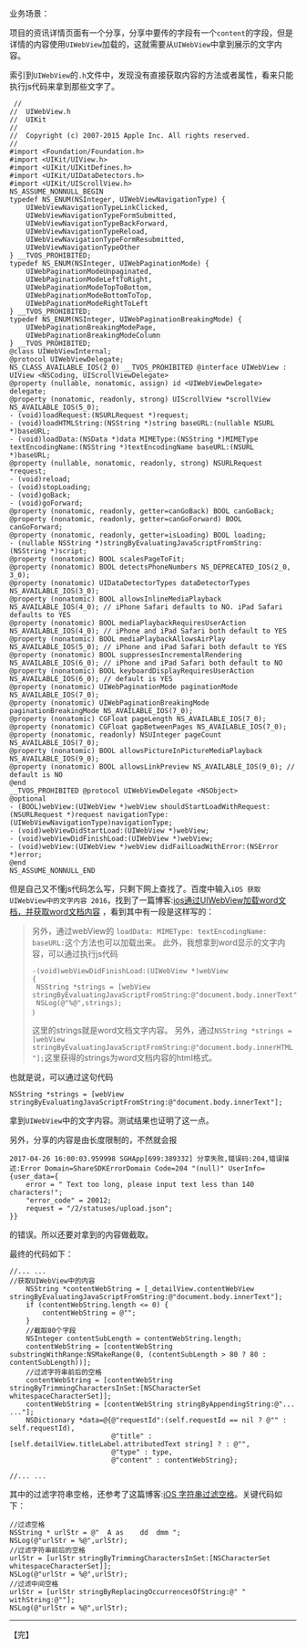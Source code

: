 业务场景：

 项目的资讯详情页面有一个分享，分享中要传的字段有一个`content`的字段，但是详情的内容使用`UIWebView`加载的，这就需要从`UIWebView`中拿到展示的文字内容。

 索引到`UIWebView`的`.h`文件中，发现没有直接获取内容的方法或者属性，看来只能执行js代码来拿到那些文字了。

```objc
 //
//  UIWebView.h
//  UIKit
//
//  Copyright (c) 2007-2015 Apple Inc. All rights reserved.
//
#import <Foundation/Foundation.h>
#import <UIKit/UIView.h>
#import <UIKit/UIKitDefines.h>
#import <UIKit/UIDataDetectors.h>
#import <UIKit/UIScrollView.h>
NS_ASSUME_NONNULL_BEGIN
typedef NS_ENUM(NSInteger, UIWebViewNavigationType) {
    UIWebViewNavigationTypeLinkClicked,
    UIWebViewNavigationTypeFormSubmitted,
    UIWebViewNavigationTypeBackForward,
    UIWebViewNavigationTypeReload,
    UIWebViewNavigationTypeFormResubmitted,
    UIWebViewNavigationTypeOther
} __TVOS_PROHIBITED;
typedef NS_ENUM(NSInteger, UIWebPaginationMode) {
    UIWebPaginationModeUnpaginated,
    UIWebPaginationModeLeftToRight,
    UIWebPaginationModeTopToBottom,
    UIWebPaginationModeBottomToTop,
    UIWebPaginationModeRightToLeft
} __TVOS_PROHIBITED;
typedef NS_ENUM(NSInteger, UIWebPaginationBreakingMode) {
    UIWebPaginationBreakingModePage,
    UIWebPaginationBreakingModeColumn
} __TVOS_PROHIBITED;
@class UIWebViewInternal;
@protocol UIWebViewDelegate;
NS_CLASS_AVAILABLE_IOS(2_0) __TVOS_PROHIBITED @interface UIWebView : UIView <NSCoding, UIScrollViewDelegate> 
@property (nullable, nonatomic, assign) id <UIWebViewDelegate> delegate;
@property (nonatomic, readonly, strong) UIScrollView *scrollView NS_AVAILABLE_IOS(5_0);
- (void)loadRequest:(NSURLRequest *)request;
- (void)loadHTMLString:(NSString *)string baseURL:(nullable NSURL *)baseURL;
- (void)loadData:(NSData *)data MIMEType:(NSString *)MIMEType textEncodingName:(NSString *)textEncodingName baseURL:(NSURL *)baseURL;
@property (nullable, nonatomic, readonly, strong) NSURLRequest *request;
- (void)reload;
- (void)stopLoading;
- (void)goBack;
- (void)goForward;
@property (nonatomic, readonly, getter=canGoBack) BOOL canGoBack;
@property (nonatomic, readonly, getter=canGoForward) BOOL canGoForward;
@property (nonatomic, readonly, getter=isLoading) BOOL loading;
- (nullable NSString *)stringByEvaluatingJavaScriptFromString:(NSString *)script;
@property (nonatomic) BOOL scalesPageToFit;
@property (nonatomic) BOOL detectsPhoneNumbers NS_DEPRECATED_IOS(2_0, 3_0);
@property (nonatomic) UIDataDetectorTypes dataDetectorTypes NS_AVAILABLE_IOS(3_0);
@property (nonatomic) BOOL allowsInlineMediaPlayback NS_AVAILABLE_IOS(4_0); // iPhone Safari defaults to NO. iPad Safari defaults to YES
@property (nonatomic) BOOL mediaPlaybackRequiresUserAction NS_AVAILABLE_IOS(4_0); // iPhone and iPad Safari both default to YES
@property (nonatomic) BOOL mediaPlaybackAllowsAirPlay NS_AVAILABLE_IOS(5_0); // iPhone and iPad Safari both default to YES
@property (nonatomic) BOOL suppressesIncrementalRendering NS_AVAILABLE_IOS(6_0); // iPhone and iPad Safari both default to NO
@property (nonatomic) BOOL keyboardDisplayRequiresUserAction NS_AVAILABLE_IOS(6_0); // default is YES
@property (nonatomic) UIWebPaginationMode paginationMode NS_AVAILABLE_IOS(7_0);
@property (nonatomic) UIWebPaginationBreakingMode paginationBreakingMode NS_AVAILABLE_IOS(7_0);
@property (nonatomic) CGFloat pageLength NS_AVAILABLE_IOS(7_0);
@property (nonatomic) CGFloat gapBetweenPages NS_AVAILABLE_IOS(7_0);
@property (nonatomic, readonly) NSUInteger pageCount NS_AVAILABLE_IOS(7_0);
@property (nonatomic) BOOL allowsPictureInPictureMediaPlayback NS_AVAILABLE_IOS(9_0);
@property (nonatomic) BOOL allowsLinkPreview NS_AVAILABLE_IOS(9_0); // default is NO
@end
__TVOS_PROHIBITED @protocol UIWebViewDelegate <NSObject>
@optional
- (BOOL)webView:(UIWebView *)webView shouldStartLoadWithRequest:(NSURLRequest *)request navigationType:(UIWebViewNavigationType)navigationType;
- (void)webViewDidStartLoad:(UIWebView *)webView;
- (void)webViewDidFinishLoad:(UIWebView *)webView;
- (void)webView:(UIWebView *)webView didFailLoadWithError:(NSError *)error;
@end
NS_ASSUME_NONNULL_END
```

但是自己又不懂js代码怎么写，只剩下网上查找了。百度中输入`iOS 获取UIWebView中的文字内容 2016`，找到了一篇博客:[ios通过UIWebView加载word文档，并获取word文档内容](http://blog.sina.com.cn/s/blog_13bc6705b0102wp8v.html)
 ，看到其中有一段是这样写的：

> 另外，通过webView的 `loadData: MIMEType: textEncodingName: baseURL:`这个方法也可以加载出来。
> 此外，我想拿到word显示的文字内容，可以通过执行js代码
>
> ```objc
> -(void)webViewDidFinishLoad:(UIWebView *)webView
> {
>  NSString *strings = [webView stringByEvaluatingJavaScriptFromString:@"document.body.innerText"];
>  NSLog(@"%@",strings);
> ｝
> ```
>
> 这里的strings就是word文档文字内容。
> 另外，通过`NSString *strings = [webView stringByEvaluatingJavaScriptFromString:@"document.body.innerHTML"];`这里获得的strings为word文档内容的html格式。



也就是说，可以通过这句代码

```objc
NSString *strings = [webView stringByEvaluatingJavaScriptFromString:@"document.body.innerText"];
```

拿到`UIWebView`中的文字内容。测试结果也证明了这一点。

另外，分享的内容是由长度限制的，不然就会报

```shell
2017-04-26 16:00:03.959998 SGHApp[699:389332] 分享失败,错误码:204,错误描述:Error Domain=ShareSDKErrorDomain Code=204 "(null)" UserInfo={user_data={
    error = " Text too long, please input text less than 140 characters!";
    "error_code" = 20012;
    request = "/2/statuses/upload.json";
}}
```

的错误。所以还要对拿到的内容做截取。

最终的代码如下：

```objc
//... ...
//获取UIWebView中的内容
    NSString *contentWebString = [_detailView.contentWebView stringByEvaluatingJavaScriptFromString:@"document.body.innerText"];
    if (contentWebString.length <= 0) {
        contentWebString = @"";
    }
    //截取80个字段
    NSInteger contentSubLength = contentWebString.length;
    contentWebString = [contentWebString substringWithRange:NSMakeRange(0, (contentSubLength > 80 ? 80 : contentSubLength))];
    //过滤字符串前后的空格
    contentWebString = [contentWebString stringByTrimmingCharactersInSet:[NSCharacterSet whitespaceCharacterSet]];
    contentWebString = [contentWebString stringByAppendingString:@"... ..."];
    NSDictionary *data=@{@"requestId":(self.requestId == nil ? @"" : self.requestId),
                         @"title" : [self.detailView.titleLabel.attributedText string] ? : @"",
                         @"type" : type,
                         @"content" : contentWebString};
                         
//... ...
```

其中的过滤字符串空格，还参考了这篇博客:[iOS 字符串过滤空格](http://www.jianshu.com/p/623c87407365)。关键代码如下：

```objc
//过滤空格
NSString * urlStr = @"  A as    dd  dmm ";
NSLog(@"urlStr = %@",urlStr);
//过滤字符串前后的空格
urlStr = [urlStr stringByTrimmingCharactersInSet:[NSCharacterSet whitespaceCharacterSet]];
NSLog(@"urlStr = %@",urlStr);
//过滤中间空格
urlStr = [urlStr stringByReplacingOccurrencesOfString:@" " withString:@""];
NSLog(@"urlStr = %@",urlStr);
```



---

【完】



